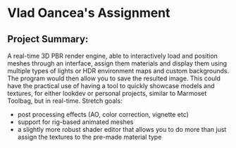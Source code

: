 # Vlad Oancea's Assignment

## Project Summary:
A real-time 3D PBR render engine, able to interactively load and position meshes through an interface, assign them materials and display them using multiple types of lights or HDR environment maps and custom backgrounds.
The program would then allow you to save the resulted image.
This could have the practical use of having a tool to quickly showcase models and textures, for either lookdev or personal projects, similar to Marmoset Toolbag, but in real-time.
Stretch goals:
- post processing effects (AO, color correction, vignette etc)
- support for rig-based animated meshes
- a slightly more robust shader editor that allows you to do more than just assign the textures to the pre-made material type

